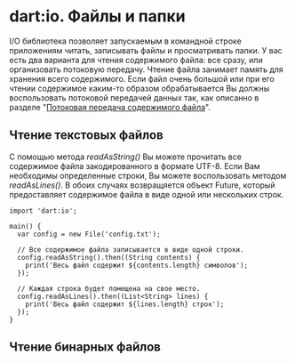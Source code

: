 # dart:io. Файлы и папки

I/O библиотека позволяет запускаемым в командной строке приложениям читать, записывать файлы и просматривать папки. У вас есть два варианта для чтения содержимого файла: все сразу, или организовать потоковую передачу. Чтение файла занимает память для хранения всего содержимого. Если файл очень большой или при его чтении содержимое каким-то образом обрабатывается Вы должны воспользовать потоковой передачей данных так, как описанно в разделе "[Потоковая передача содержимого файла](https://www.dartlang.org/docs/dart-up-and-running/contents/ch03.html#ch03-streaming-file-contents)".

## Чтение текстовых файлов
C помощью метода *readAsString()* Вы можете прочитать все содержимое файла закодированного в формате UTF-8. Если Вам необходимы определенные строки, Вы можете воспользовать методом *readAsLines()*. В обоих случаях возвращяется объект Future, который предоставляет содержимое файла в виде одной или нескольких строк.

```
import 'dart:io';

main() {
  var config = new File('config.txt');

  // Все содержимое файла записывается в виде одной строки.
  config.readAsString().then((String contents) {
    print('Весь файл содержит ${contents.length} символов');
  });

  // Каждая строка будет помещена на свое место.
  config.readAsLines().then((List<String> lines) {
    print('Весь файл содержит ${lines.length} строк');
  });
}
```

## Чтение бинарных файлов
